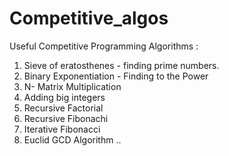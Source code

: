 # Competitive_algos


Useful Competitive Programming Algorithms :
1. Sieve of eratosthenes - finding prime numbers.
2. Binary Exponentiation - Finding to the Power 
3. N- Matrix Multiplication 
4. Adding big integers
5. Recursive Factorial
6. Recursive Fibonachi 
7. Iterative Fibonacci
8. Euclid GCD Algorithm
..
